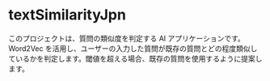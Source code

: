 # textSimilarityJpn
このプロジェクトは、質問の類似度を判定する AI アプリケーションです。Word2Vec を活用し、ユーザーの入力した質問が既存の質問とどの程度類似しているかを判定します。閾値を超える場合、既存の質問を使用するように提案します。
